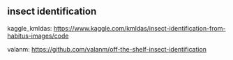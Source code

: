 ## insect identification

kaggle_kmldas: https://www.kaggle.com/kmldas/insect-identification-from-habitus-images/code

valanm: https://github.com/valanm/off-the-shelf-insect-identification
